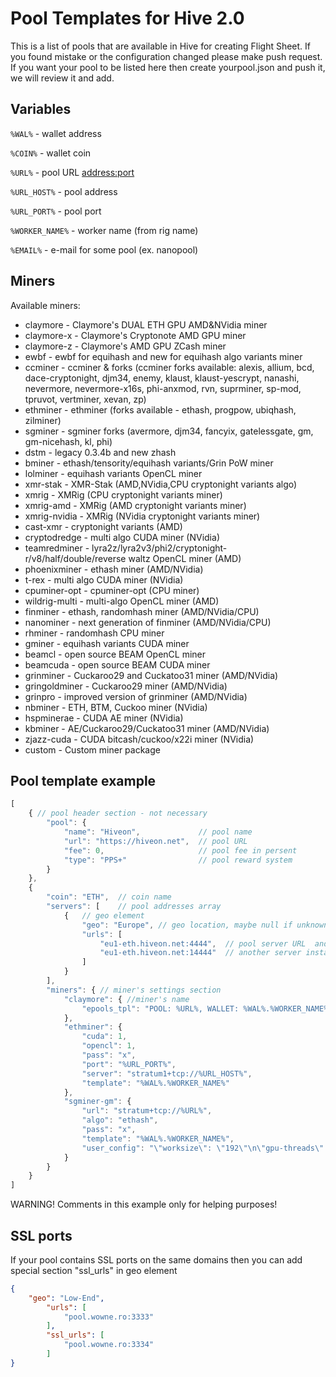 # Pool Templates for Hive 2.0

This is a list of pools that are available in Hive for creating Flight Sheet.
If you found mistake or the configuration changed please make push request.
If you want your pool to be listed here then create yourpool.json and push it, we will review it and add.


## Variables
`%WAL%` - wallet address

`%COIN%` - wallet coin

`%URL%` - pool URL <address:port>

`%URL_HOST%` - pool address

`%URL_PORT%` - pool port

`%WORKER_NAME%` - worker name (from rig name)

`%EMAIL%` - e-mail for some pool (ex. nanopool)

## Miners
Available miners:
- claymore - Claymore's DUAL ETH GPU AMD&NVidia miner
- claymore-x - Claymore's Cryptonote AMD GPU miner
- claymore-z - Claymore's AMD GPU ZCash miner
- ewbf - ewbf for equihash and new for equihash algo variants miner
- ccminer - ccminer & forks (ccminer forks available: alexis, allium, bcd, dace-cryptonight, djm34, enemy, klaust, klaust-yescrypt, nanashi, nevermore, nevermore-x16s, phi-anxmod, rvn, suprminer, sp-mod, tpruvot, vertminer, xevan, zp)
- ethminer - ethminer (forks available - ethash, progpow, ubiqhash, zilminer)
- sgminer - sgminer forks (avermore, djm34, fancyix, gatelessgate, gm, gm-nicehash, kl, phi)
- dstm - legacy 0.3.4b and new zhash
- bminer - ethash/tensority/equihash variants/Grin PoW miner 
- lolminer - equihash variants OpenCL miner
- xmr-stak - XMR-Stak (AMD,NVidia,CPU cryptonight variants algo)
- xmrig - XMRig (CPU cryptonight variants miner)
- xmrig-amd - XMRig (AMD cryptonight variants miner)
- xmrig-nvidia - XMRig (NVidia cryptonight variants miner)
- cast-xmr - cryptonight variants (AMD)
- cryptodredge - multi algo CUDA miner (NVidia)
- teamredminer - lyra2z/lyra2v3/phi2/cryptonight-r/v8/half/double/reverse waltz OpenCL miner (AMD)
- phoenixminer - ethash miner (AMD/NVidia)
- t-rex - multi algo CUDA miner (NVidia)
- cpuminer-opt - cpuminer-opt (CPU miner)
- wildrig-multi - multi-algo OpenCL miner (AMD)
- finminer - ethash, randomhash miner (AMD/NVidia/CPU)
- nanominer - next generation of finminer (AMD/NVidia/CPU)
- rhminer - randomhash CPU miner
- gminer - equihash variants CUDA miner
- beamcl - open source BEAM OpenCL miner
- beamcuda - open source BEAM CUDA miner
- grinminer - Cuckaroo29 and Cuckatoo31 miner (AMD/NVidia)
- gringoldminer - Cuckaroo29 miner (AMD/NVidia)
- grinpro - improved version of grinminer (AMD/NVidia)
- nbminer - ETH, BTM, Cuckoo miner (NVidia)
- hspminerae - CUDA AE miner (NVidia)
- kbminer - AE/Cuckaroo29/Cuckatoo31 miner (AMD/NVidia)
- zjazz-cuda - CUDA bitcash/cuckoo/x22i miner (NVidia)
- custom - Custom miner package



## Pool template example
```javascript
[
    { // pool header section - not necessary
        "pool": {
            "name": "Hiveon",             // pool name
            "url": "https://hiveon.net",  // pool URL
            "fee": 0,                     // pool fee in persent
            "type": "PPS+"                // pool reward system
        }
    },
    {
        "coin": "ETH",  // coin name
        "servers": [    // pool addresses array
            {   // geo element
                "geo": "Europe", // geo location, maybe null if unknown or in some cases you can indicate port difficulty
                "urls": [
                    "eu1-eth.hiveon.net:4444",  // pool server URL  and port
                    "eu1-eth.hiveon.net:14444"  // another server instance
                ]
            }
        ],
        "miners": { // miner's settings section
            "claymore": { //miner's name
                "epools_tpl": "POOL: %URL%, WALLET: %WAL%.%WORKER_NAME%, PSW: x" //miner's settings
            },
            "ethminer": {
                "cuda": 1,
                "opencl": 1,
                "pass": "x",
                "port": "%URL_PORT%",
                "server": "stratum1+tcp://%URL_HOST%",
                "template": "%WAL%.%WORKER_NAME%"
            },
            "sgminer-gm": {
                "url": "stratum+tcp://%URL%",
                "algo": "ethash",
                "pass": "x",
                "template": "%WAL%.%WORKER_NAME%",
                "user_config": "\"worksize\": \"192\"\n\"gpu-threads\": \"1\"\n\"xintensity\": \"1024\""
            }
        }
    }
]
```

WARNING!
Comments in this example only for helping purposes!

## SSL ports
If your pool contains SSL ports on the same domains then you can add special section "ssl_urls" in geo element
```json
{
    "geo": "Low-End",
        "urls": [
            "pool.wowne.ro:3333"
        ],
        "ssl_urls": [
            "pool.wowne.ro:3334"
        ]
}
```

